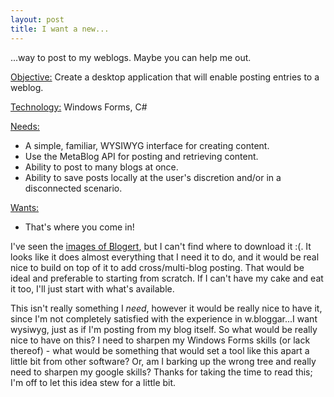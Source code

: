 ```yaml
---
layout: post
title: I want a new...
---
```

<p>...way to post to my weblogs. Maybe you can help me out.</p>
<p><u>Objective:</u> Create a desktop application that will enable posting entries to a weblog.</p>
<p><u>Technology:</u> Windows Forms, C#</p>
<p><u>Needs:</u> </p>
<ul>
<li>A simple, familiar, WYSIWYG interface for creating content.</li>
<li>Use the MetaBlog API for posting and retrieving content.</li>
<li>Ability to post to many blogs at once.</li>
<li>Ability to save posts locally at the user's discretion and/or in a disconnected scenario.</li></ul>
<p><u>Wants:</u></p>
<ul>
<li>That's where you come in! </li></ul>
<p>I've seen the <a href="http://scottwater.com/blog/Gallery/1062.aspx">images of Blogert</a>, but I can't find where to download it :(. It looks like it does almost everything that I need it to do, and it would be real nice to build on top of it to add cross/multi-blog posting. That would be ideal and preferable to starting from scratch. If I can't have my cake and eat it too, I'll just start with what's available.</p>
<p>This isn't really something I <em>need</em>, however it would be really nice to have it, since I'm not completely satisfied with the experience in w.bloggar...I want wysiwyg, just as if I'm posting from my blog itself. So what would be really nice to have on this? I need to sharpen my Windows Forms skills (or lack thereof) - what would be something that would set a tool like this apart a little bit from other software? Or, am I barking up the wrong tree and really need to sharpen my google skills? Thanks for taking the time to read this; I'm off to let this idea stew for a little bit.</p>